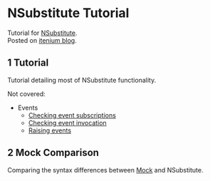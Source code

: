 NSubstitute Tutorial
====================

Tutorial for [NSubstitute][NSubstitute].  
Posted on [itenium blog][nsubstitute-blog-post].  

## 1 Tutorial

Tutorial detailing most of NSubstitute functionality.

Not covered:  
- Events
	- [Checking event subscriptions](http://nsubstitute.github.io/help/received-calls/#checking_event_subscriptions)
	- [Checking event invocation](http://nsubstitute.github.io/help/received-calls/#checking_event_invocation)
	- [Raising events](http://nsubstitute.github.io/help/raising-events)


## 2 Mock Comparison

Comparing the syntax differences between [Mock][Mock] and NSubstitute.

[NSubstitute]: https://github.com/nsubstitute/NSubstitute
[Mock]: https://github.com/moq/moq4
[nsubstitute-blog-post]: http://itenium.be/blog/dotnet/nsubstitute-tutorial
